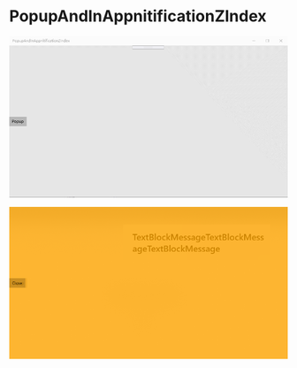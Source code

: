 # PopupAndInAppnitificationZIndex

![](https://github.com/hupo376787/PopupAndInAppnitificationZIndex/blob/master/GIF.gif)

![](https://github.com/hupo376787/PopupAndInAppnitificationZIndex/blob/master/%E5%BE%AE%E4%BF%A1%E6%88%AA%E5%9B%BE_20200527154609.png)
